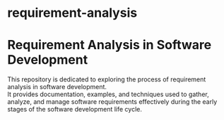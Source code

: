 # requirement-analysis

# Requirement Analysis in Software Development

This repository is dedicated to exploring the process of requirement analysis in software development.  
It provides documentation, examples, and techniques used to gather, analyze, and manage software requirements effectively during the early stages of the software development life cycle.


